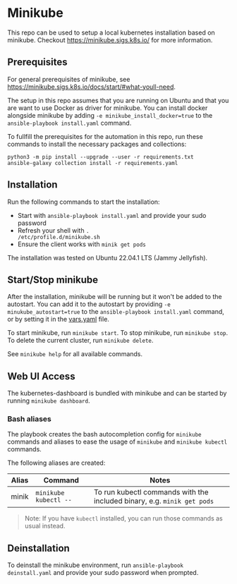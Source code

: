 # Minikube
This repo can be used to setup a local kubernetes installation based on minikube.
Checkout https://minikube.sigs.k8s.io/ for more information.

## Prerequisites
For general prerequisites of minikube, see https://minikube.sigs.k8s.io/docs/start/#what-youll-need.

The setup in this repo assumes that you are running on Ubuntu and that you are want to use Docker as driver for minikube.
You can install docker alongside minikube by adding `-e minikube_install_docker=true` to the `ansible-playbook install.yaml` command.

To fullfill the prerequisites for the automation in this repo, run these commands to install
the necessary packages and collections:

```
python3 -m pip install --upgrade --user -r requirements.txt
ansible-galaxy collection install -r requirements.yaml
```

## Installation
Run the following commands to start the installation:
  * Start with <code>ansible-playbook install.yaml</code> and provide your sudo password
  * Refresh your shell with <code>. /etc/profile.d/minikube.sh</code>
  * Ensure the client works with <code>minik get pods</code>

The installation was tested on Ubuntu 22.04.1 LTS (Jammy Jellyfish).

## Start/Stop minikube
After the installation, minikube will be running but it won't be added to the autostart. 
You can add it to the autostart by providing `-e minukube_autostart=true` to the `ansible-playbook install.yaml` command,
or by setting it in the [vars.yaml](vars.yaml) file.

To start minikube, run `minikube start`. To stop minikube, run `minikube stop`. To delete the
current cluster, run `minikube delete`.

See `minikube help` for all available commands.

## Web UI Access
The kubernetes-dashboard is bundled with minikube and can be started by running `minikube dashboard`.

### Bash aliases
The playbook creates the bash autocompletion config for `minikube` commands 
and aliases to ease the usage of `minikube` and `minikube kubectl` commands.

The following aliases are created:

| Alias | Command               | Notes                                                                   |
| ----- | --------------------- | ----------------------------------------------------------------------- |
| minik | `minikube kubectl --` | To run kubectl commands with the included binary, e.g. `minik get pods` |

> Note: If you have `kubectl` installed, you can run those commands as usual instead.

## Deinstallation
To deinstall the minikube environment, run <code>ansible-playbook deinstall.yaml</code>
and provide your sudo password when prompted.
